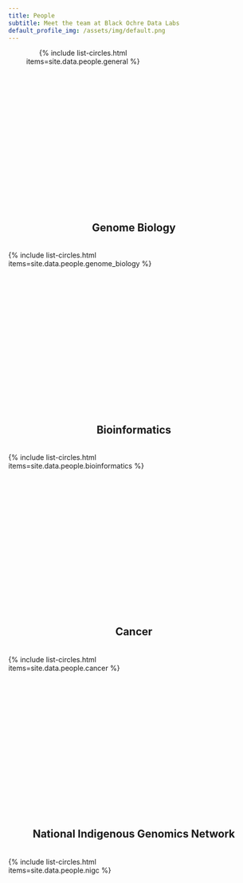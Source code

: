 ```yaml
---
title: People
subtitle: Meet the team at Black Ochre Data Labs
default_profile_img: /assets/img/default.png
---
```

<html>
<style>
 .grid { 
  display: grid;
  grid-template-columns: repeat(3, 300px);
  gap: 5px;
  grid-auto-rows: minmax(300px, auto);
 }

 .grid-item {
 align-self: center;
 justify-self: center;
 }
</style>
 
<body>
<div class="grid">
 <div class="grid-item" align="center">
 {% include list-circles.html items=site.data.people.general %}
 </div>
</div>
 <br><h2><center>Genome Biology</center></h2><br>
 <div class="grid">
  <div class="grid-item">
{% include list-circles.html items=site.data.people.genome_biology %} 
  </div>
  </div>
 <br><h2><center>Bioinformatics</center></h2><br>
 <div class="grid">
  <div class="grid-item">
{% include list-circles.html items=site.data.people.bioinformatics %}
  </div>
  </div>
 <br><h2><center>Cancer</center></h2><br>
 <div class="grid">
  <div class="grid-item">
  {% include list-circles.html items=site.data.people.cancer %}
  </div>
  </div>
 <br><h2><center>National Indigenous Genomics Network</center></h2><br>
 <div class="grid">
  <div class="grid-item">
 {% include list-circles.html items=site.data.people.nigc %}
  </div>
  </div>
</body>
</html>
